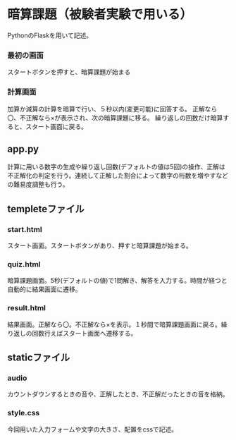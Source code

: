 # 暗算課題（被験者実験で用いる）

PythonのFlaskを用いて記述。

### 最初の画面
スタートボタンを押すと、暗算課題が始まる

### 計算画面
加算か減算の計算を暗算で行い、５秒以内(変更可能)に回答する。
正解なら〇、不正解なら×が表示され、次の暗算課題に移る。
繰り返しの回数だけ暗算すると、スタート画面に戻る。


## app.py

計算に用いる数字の生成や繰り返し回数(デフォルトの値は5回)の操作、正解は不正解化の判定を行う。連続して正解した割合によって数字の桁数を増やすなどの難易度調整も行う。


## templeteファイル

### start.html
スタート画面。スタートボタンがあり、押すと暗算課題が始まる。

### quiz.html
暗算課題画面。5秒(デフォルトの値)で1問解き、解答を入力する。時間が経つと自動的に結果画面に遷移。

### result.html
結果画面。正解なら〇。不正解なら×を表示。１秒間で暗算課題画面に戻る。繰り返しの回数行えばスタート画面へ遷移する。


## staticファイル

### audio
カウントダウンするときの音や、正解したとき、不正解だったときの音を格納。

### style.css
今回用いた入力フォームや文字の大きさ、配置をcssで記述。
